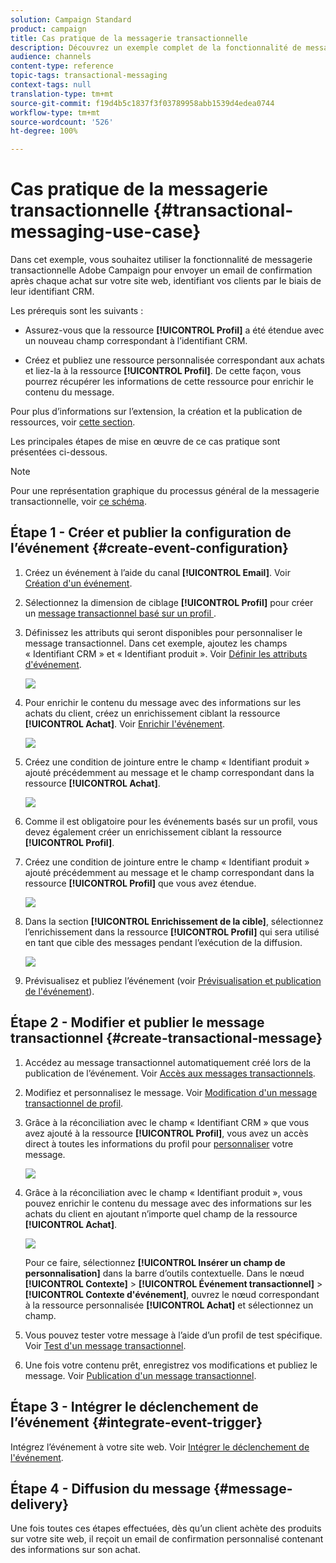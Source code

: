 ```yaml
---
solution: Campaign Standard
product: campaign
title: Cas pratique de la messagerie transactionnelle
description: Découvrez un exemple complet de la fonctionnalité de messagerie transactionnelle d’Adobe Campaign.
audience: channels
content-type: reference
topic-tags: transactional-messaging
context-tags: null
translation-type: tm+mt
source-git-commit: f19d4b5c1837f3f03789958abb1539d4edea0744
workflow-type: tm+mt
source-wordcount: '526'
ht-degree: 100%

---
```



# Cas pratique de la messagerie transactionnelle {#transactional-messaging-use-case}

Dans cet exemple, vous souhaitez utiliser la fonctionnalité de messagerie transactionnelle Adobe Campaign pour envoyer un email de confirmation après chaque achat sur votre site web, identifiant vos clients par le biais de leur identifiant CRM.

Les prérequis sont les suivants :

* Assurez-vous que la ressource **[!UICONTROL Profil]** a été étendue avec un nouveau champ correspondant à l’identifiant CRM.

* Créez et publiez une ressource personnalisée correspondant aux achats et liez-la à la ressource **[!UICONTROL Profil]**. De cette façon, vous pourrez récupérer les informations de cette ressource pour enrichir le contenu du message.

Pour plus d’informations sur l’extension, la création et la publication de ressources, voir [cette section](../../developing/using/key-steps-to-add-a-resource.md).

Les principales étapes de mise en œuvre de ce cas pratique sont présentées ci-dessous.

>[!NOTE]
>
>Pour une représentation graphique du processus général de la messagerie transactionnelle, voir [ce schéma](../../channels/using/getting-started-with-transactional-msg.md#key-steps).

## Étape 1 - Créer et publier la configuration de l’événement {#create-event-configuration}

1. Créez un événement à l’aide du canal **[!UICONTROL Email]**. Voir [Création d&#39;un événement](../../channels/using/configuring-transactional-event.md#creating-an-event).

1. Sélectionnez la dimension de ciblage **[!UICONTROL Profil]** pour créer un [ message transactionnel basé sur un profil ](../../channels/using/configuring-transactional-event.md#profile-based-transactional-messages).

1. Définissez les attributs qui seront disponibles pour personnaliser le message transactionnel. Dans cet exemple, ajoutez les champs « Identifiant CRM » et « Identifiant produit ». Voir [Définir les attributs d&#39;événement](../../channels/using/configuring-transactional-event.md#defining-the-event-attributes).

   ![](assets/message-center_usecase1.png)

1. Pour enrichir le contenu du message avec des informations sur les achats du client, créez un enrichissement ciblant la ressource **[!UICONTROL Achat]**. Voir [Enrichir l&#39;événement](../../channels/using/configuring-transactional-event.md#enriching-the-transactional-message-content).

   ![](assets/message-center_usecase2.png)

1. Créez une condition de jointure entre le champ « Identifiant produit » ajouté précédemment au message et le champ correspondant dans la ressource **[!UICONTROL Achat]**.

   ![](assets/message-center_usecase3.png)

1. Comme il est obligatoire pour les événements basés sur un profil, vous devez également créer un enrichissement ciblant la ressource **[!UICONTROL Profil]**.

1. Créez une condition de jointure entre le champ « Identifiant produit » ajouté précédemment au message et le champ correspondant dans la ressource **[!UICONTROL Profil]** que vous avez étendue. <!--What's the purpose to have created a CRM ID for this event and to have the CRM ID as a join condition? could it be any other field provided you created it in the event?-->

   ![](assets/message-center_usecase4.png)

1. Dans la section **[!UICONTROL Enrichissement de la cible]**, sélectionnez l’enrichissement dans la ressource **[!UICONTROL Profil]** qui sera utilisé en tant que cible des messages pendant l’exécution de la diffusion.

   ![](assets/message-center_usecase5.png)

1. Prévisualisez et publiez l’événement (voir [Prévisualisation et publication de l&#39;événement](../../channels/using/publishing-transactional-event.md#previewing-and-publishing-the-event)).

## Étape 2 - Modifier et publier le message transactionnel {#create-transactional-message}

1. Accédez au message transactionnel automatiquement créé lors de la publication de l’événement. Voir [Accès aux messages transactionnels](../../channels/using/editing-transactional-message.md#accessing-transactional-messages).

1. Modifiez et personnalisez le message. Voir [Modification d&#39;un message transactionnel de profil](../../channels/using/editing-transactional-message.md#editing-profile-transactional-message).

1. Grâce à la réconciliation avec le champ « Identifiant CRM » que vous avez ajouté à la ressource **[!UICONTROL Profil]**, vous avez un accès direct à toutes les informations du profil pour [personnaliser](../../designing/using/personalization.md#inserting-a-personalization-field) votre message.

   ![](assets/message-center_usecase6.png)

1. Grâce à la réconciliation avec le champ « Identifiant produit », vous pouvez enrichir le contenu du message avec des informations sur les achats du client en ajoutant n’importe quel champ de la ressource **[!UICONTROL Achat]**.

   ![](assets/message-center_usecase7.png)

   Pour ce faire, sélectionnez **[!UICONTROL Insérer un champ de personnalisation]** dans la barre d’outils contextuelle. Dans le nœud **[!UICONTROL Contexte]** > **[!UICONTROL Événement transactionnel]** > **[!UICONTROL Contexte d&#39;événement]**, ouvrez le nœud correspondant à la ressource personnalisée **[!UICONTROL Achat]** et sélectionnez un champ.

1. Vous pouvez tester votre message à l’aide d’un profil de test spécifique. Voir [Test d&#39;un message transactionnel](../../channels/using/testing-transactional-message.md#testing-a-transactional-message).

1. Une fois votre contenu prêt, enregistrez vos modifications et publiez le message. Voir [Publication d&#39;un message transactionnel](../../channels/using/publishing-transactional-message.md#publishing-a-transactional-message).

## Étape 3 - Intégrer le déclenchement de l’événement {#integrate-event-trigger}

Intégrez l’événement à votre site web. Voir [Intégrer le déclenchement de l&#39;événement](../../channels/using/getting-started-with-transactional-msg.md#integrate-event-trigger).

## Étape 4 - Diffusion du message {#message-delivery}

Une fois toutes ces étapes effectuées, dès qu’un client achète des produits sur votre site web, il reçoit un email de confirmation personnalisé contenant des informations sur son achat.